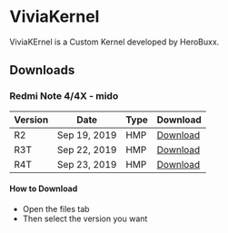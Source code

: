 # ViviaKernel
  ViviaKErnel is a Custom Kernel developed by HeroBuxx.
  
## Downloads

### Redmi Note 4/4X - mido
|  Version  | Date | Type | Download |
|-----------|------|------|----------|
|  R2  |   Sep 19, 2019   |   HMP   |     [Download](https://sourceforge.net/projects/rfdforce/files/mido/kernel/viviakernel/ViviaKernel-R2.zip/download)     |
|  R3T  |   Sep 22, 2019   |   HMP   |     [Download](https://sourceforge.net/projects/rfdforce/files/mido/kernel/viviakernel/ViviaKernel_MIDO-R3T.zip/download)     |
|  R4T  |   Sep 23, 2019   |   HMP   |     [Download](https://www.pling.com/p/1326573/)     |

#### How to Download
- Open the files tab
- Then select the version you want

